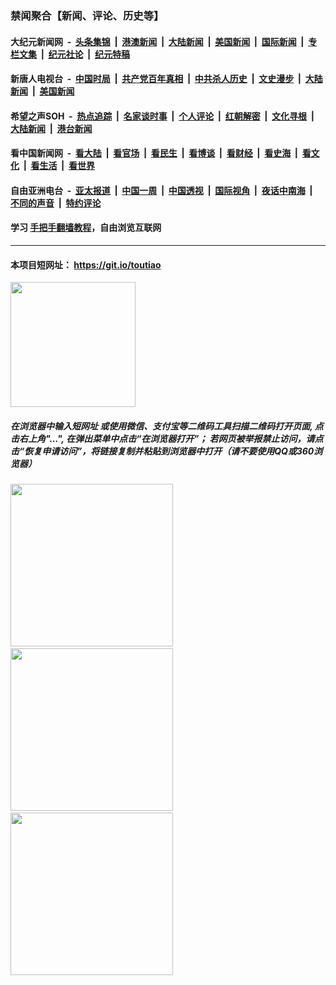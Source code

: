 ### 禁闻聚合【新闻、评论、历史等】

#### 大纪元新闻网 &nbsp;-&nbsp; [头条集锦](indexes/E头条集锦.md?t=02161402) &nbsp;|&nbsp; [港澳新闻](indexes/E港澳新闻.md?t=02161402)  &nbsp;|&nbsp; [大陆新闻](indexes/E大陆新闻.md?t=02161402) &nbsp;|&nbsp; [美国新闻](indexes/E美国新闻.md?t=02161402) &nbsp;|&nbsp; [国际新闻](indexes/E国际新闻.md?t=02161402) &nbsp;|&nbsp; [专栏文集](indexes/E专栏文集.md?t=02161402) &nbsp;|&nbsp; [纪元社论](indexes/E纪元社论.md?t=02161402) &nbsp;|&nbsp; [纪元特稿](indexes/E纪元特稿.md?t=02161402) 

#### 新唐人电视台 &nbsp;-&nbsp; [中国时局](indexes/N中国时局.md?t=02161402) &nbsp;|&nbsp; [共产党百年真相](indexes/N共产党百年真相.md?t=02161402) &nbsp;|&nbsp; [中共杀人历史](indexes/N中共杀人历史.md?t=02161402) &nbsp;|&nbsp; [文史漫步](indexes/N文史漫步.md?t=02161402) &nbsp;|&nbsp; [大陆新闻](indexes/N大陆新闻.md?t=02161402) &nbsp;|&nbsp; [美国新闻](indexes/N美国新闻.md?t=02161402)

#### 希望之声SOH &nbsp;-&nbsp; [热点追踪](indexes/H热点追踪.md?t=02161402) &nbsp;|&nbsp; [名家谈时事](indexes/H名家谈时事.md?t=02161402) &nbsp;|&nbsp; [个人评论](indexes/H个人评论.md?t=02161402)  &nbsp;|&nbsp; [红朝解密](indexes/H红朝解密.md?t=02161402) &nbsp;|&nbsp; [文化寻根](indexes/H文化寻根.md?t=02161402) &nbsp;|&nbsp; [大陆新闻](indexes/H大陆新闻.md?t=02161402) &nbsp;|&nbsp; [港台新闻](indexes/H港台新闻.md?t=02161402)

#### 看中国新闻网 &nbsp;-&nbsp; [看大陆](indexes/S看大陆.md?t=02161402) &nbsp;|&nbsp; [看官场](indexes/S看官场.md?t=02161402) &nbsp;|&nbsp; [看民生](indexes/S看民生.md?t=02161402)  &nbsp;|&nbsp; [看博谈](indexes/S看博谈.md?t=02161402) &nbsp;|&nbsp; [看财经](indexes/S看财经.md?t=02161402) &nbsp;|&nbsp; [看史海](indexes/S看史海.md?t=02161402) &nbsp;|&nbsp; [看文化](indexes/S看文化.md?t=02161402) &nbsp;|&nbsp; [看生活](indexes/S看生活.md?t=02161402) &nbsp;|&nbsp; [看世界](indexes/S看世界.md?t=02161402)

#### 自由亚洲电台 &nbsp;-&nbsp; [亚太报道](indexes/R亚太报道.md?t=02161402) &nbsp;|&nbsp; [中国一周](indexes/R中国一周.md?t=02161402) &nbsp;|&nbsp; [中国透视](indexes/R中国透视.md?t=02161402)  &nbsp;|&nbsp; [国际视角](indexes/R国际视角.md?t=02161402) &nbsp;|&nbsp; [夜话中南海](indexes/R夜话中南海.md?t=02161402) &nbsp;|&nbsp; [不同的声音](indexes/R不同的声音.md?t=02161402) &nbsp;|&nbsp; [特约评论](indexes/R特约评论.md?t=02161402)

#### 学习 [手把手翻墙教程](https://github.com/gfw-breaker/guides/wiki)，自由浏览互联网

----

#### 本项目短网址： https://git.io/toutiao
<img src="https://raw.githubusercontent.com/gfw-breaker/banned-news/master/scripts/img/qr.png" width="200px"/>  

##### 在浏览器中输入短网址 或使用微信、支付宝等二维码工具扫描二维码打开页面, 点击右上角"...", 在弹出菜单中点击“在浏览器打开”； 若网页被举报禁止访问，请点击“恢复申请访问”，将链接复制并粘贴到浏览器中打开（请不要使用QQ或360浏览器）

<img src="https://raw.githubusercontent.com/gfw-breaker/banned-news/master/scripts/img/1.png" width="260px"/> &nbsp; <img src="https://raw.githubusercontent.com/gfw-breaker/banned-news/master/scripts/img/2.png" width="260px"/> &nbsp; <img src="https://raw.githubusercontent.com/gfw-breaker/banned-news/master/scripts/img/3.png" width="260px"/>
